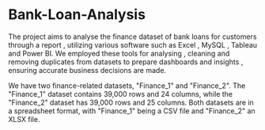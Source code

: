 # Bank-Loan-Analysis
The project aims to analyse the finance dataset of bank loans for customers through a report , utilizing various software such as Excel , MySQL , Tableau and Power BI.
We employed these tools for analysing , cleaning and removing duplicates from datasets to prepare dashboards and insights , ensuring accurate business decisions are made.

We have two finance-related datasets, "Finance_1" and "Finance_2". The "Finance_1" dataset contains 39,000 rows and 24 columns, while the "Finance_2" dataset has 39,000 rows and 25 columns. Both datasets are in a spreadsheet format, with "Finance_1" being a CSV file and "Finance_2" an XLSX file.
